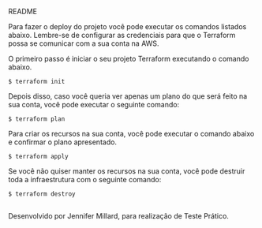 README

Para fazer o deploy do projeto você pode executar os comandos listados abaixo. Lembre-se de configurar as credenciais para que o Terraform possa se comunicar com a sua conta na AWS.

O primeiro passo é iniciar o seu projeto Terraform executando o comando abaixo.

```
$ terraform init
```

Depois disso, caso você queria ver apenas um plano do que será feito na sua conta, você pode executar o seguinte comando:

```
$ terraform plan
```

Para criar os recursos na sua conta, você pode executar o comando abaixo e confirmar o plano apresentado.

```
$ terraform apply
```

Se você não quiser manter os recursos na sua conta, você pode destruir toda a infraestrutura com o seguinte comando:

```
$ terraform destroy
```

## 

Desenvolvido por Jennifer Millard, para realização de Teste Prático.
